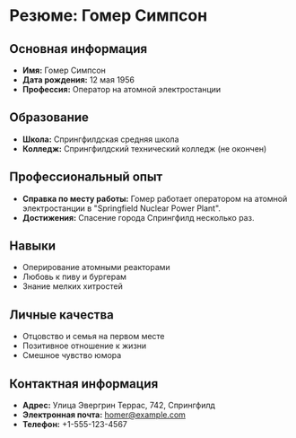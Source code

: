 # Резюме: Гомер Симпсон

## Основная информация

- **Имя:** Гомер Симпсон
- **Дата рождения:** 12 мая 1956
- **Профессия:** Оператор на атомной электростанции

## Образование

- **Школа:** Спрингфилдская средняя школа
- **Колледж:** Спрингфилдский технический колледж (не окончен)

## Профессиональный опыт

- **Справка по месту работы:** Гомер работает оператором на атомной электростанции в "Springfield Nuclear Power Plant".
- **Достижения:** Спасение города Спрингфилд несколько раз.

## Навыки

- Оперирование атомными реакторами
- Любовь к пиву и бургерам
- Знание мелких хитростей

## Личные качества

- Отцовство и семья на первом месте
- Позитивное отношение к жизни
- Смешное чувство юмора

## Контактная информация

- **Адрес:** Улица Эвергрин Террас, 742, Спрингфилд
- **Электронная почта:** homer@example.com
- **Телефон:** +1-555-123-4567